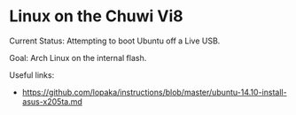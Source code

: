 # Linux on the Chuwi Vi8

Current Status: Attempting to boot Ubuntu off a Live USB.

Goal: Arch Linux on the internal flash.

Useful links:

- https://github.com/lopaka/instructions/blob/master/ubuntu-14.10-install-asus-x205ta.md
